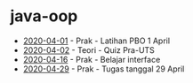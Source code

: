 # java-oop
* [2020-04-01](https://github.com/ariefzuhri/java-oop/tree/master/2020-04-01) - Prak - Latihan PBO 1 April
* [2020-04-02](https://github.com/ariefzuhri/java-oop/tree/master/2020-04-02) - Teori - Quiz Pra-UTS
* [2020-04-16](https://github.com/ariefzuhri/java-oop/tree/master/2020-04-16) - Prak - Belajar interface
* [2020-04-29](https://github.com/ariefzuhri/java-oop/tree/master/2020-04-29) - Prak - Tugas tanggal 29 April
